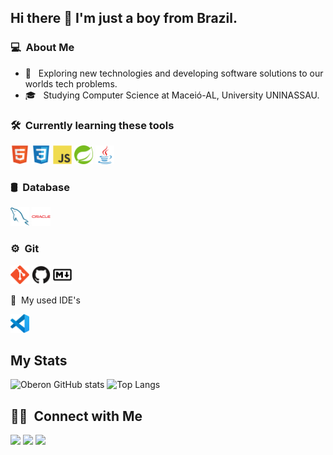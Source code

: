 ## Hi there 👋 I'm just a boy from Brazil.

### 💻 &nbsp;About Me 

- 🤔 &nbsp; Exploring new technologies and developing software solutions to our worlds tech problems.
- 🎓 &nbsp; Studying Computer Science at Maceió-AL, University UNINASSAU.


### 🛠 &nbsp;Currently learning these tools

<div align="left">
  <img alt="HTML" src="https://raw.githubusercontent.com/devicons/devicon/master/icons/html5/html5-original.svg" width="30" height="30">
  <img alt="CSS" src="https://raw.githubusercontent.com/devicons/devicon/master/icons/css3/css3-original.svg" width="30" height="30">
  <img alt="JavaScript" src="https://raw.githubusercontent.com/devicons/devicon/master/icons/javascript/javascript-original.svg" width="30" height="30">
  <img alt="Spring Boot" src="https://raw.githubusercontent.com/devicons/devicon/master/icons/spring/spring-original.svg" width="30" height="30">
  <img alt="Java" src="https://raw.githubusercontent.com/devicons/devicon/master/icons/java/java-original.svg" width="30" height="30">
</div>

### 🛢 &nbsp;Database
 <div align="left">
    <img alt="MySql" src="https://raw.githubusercontent.com/devicons/devicon/master/icons/mysql/mysql-original.svg" width="30" height="30">
    <img alt="Oracle" src="https://raw.githubusercontent.com/devicons/devicon/master/icons/oracle/oracle-original.svg" width="30" height="30">
  </div>
  
### ⚙️ &nbsp;Git
  <div align="left">
    <img alt="Git" src="https://raw.githubusercontent.com/devicons/devicon/master/icons/git/git-original.svg" widht="30" height="30">
    <img alt="Git" src="https://raw.githubusercontent.com/devicons/devicon/master/icons/github/github-original.svg" widht="30" height="30">
    <img alt="Git" src="https://raw.githubusercontent.com/devicons/devicon/master/icons/markdown/markdown-original.svg" widht="30" height="30">
  </div>
  
🔧 &nbsp;My used IDE's
   <div align="left">
    <img alt="VsCode" src="https://raw.githubusercontent.com/devicons/devicon/master/icons/vscode/vscode-original.svg" width="30" height="30">
  </div>

## My Stats
![Oberon GitHub stats](https://github-readme-stats.vercel.app/api?username=oberon4589&sho_icons=true&theme=onedark)
![Top Langs](https://github-readme-stats.vercel.app/api/top-langs/?username=oberon4589&layout=compact)

##  🤝🏻 &nbsp;Connect with Me

  <a href="https://www.instagram.com/___oberon/?hl=pt-bro" target="_blank"><img src="https://img.shields.io/badge/-Instagram-%23E4405F?style=for-the-badge&logo=instagram&logoColor=white" target="_blank"></a>
  <a href = "mailto:oberon4589@gmail.com"><img src="https://img.shields.io/badge/-Gmail-%23333?style=for-the-badge&logo=gmail&logoColor=white" target="_blank"></a>
  <a href="https://www.linkedin.com/in/oberon-in%C3%A1cio-b05bb7258//" target="_blank"><img src="https://img.shields.io/badge/-LinkedIn-%230077B5?style=for-the-badge&logo=linkedin&logoColor=white" target="_blank"></a> 

